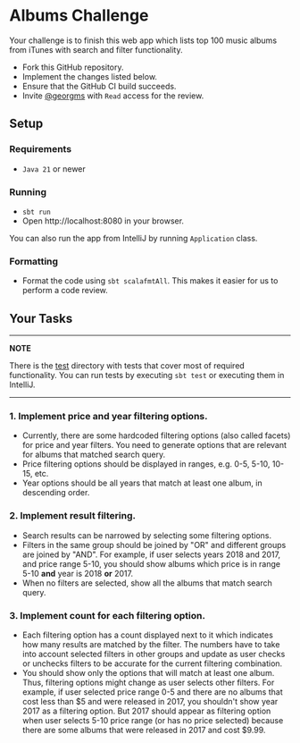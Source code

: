 # Albums Challenge

Your challenge is to finish this web app which lists top 100 music albums from iTunes with search and filter functionality.

* Fork this GitHub repository.
* Implement the changes listed below.
* Ensure that the GitHub CI build succeeds.
* Invite [@georgms](https://github.com/georgms) with `Read` access for the review.

## Setup

### Requirements

* `Java 21` or newer

### Running

* `sbt run`
* Open http://localhost:8080 in your browser.

You can also run the app from IntelliJ by running `Application` class.

### Formatting

* Format the code using `sbt scalafmtAll`. This makes it easier for us to perform a code review.

## Your Tasks

---

**NOTE**

There is the [test](src/test/scala) directory with tests that cover most of required functionality. You can run tests by
executing `sbt test` or executing them in IntelliJ.

---

### 1. Implement price and year filtering options.

- Currently, there are some hardcoded filtering options (also called facets) for price and year filters. You need to generate options that are relevant for albums that matched search query.
- Price filtering options should be displayed in ranges, e.g. 0-5, 5-10, 10-15, etc.
- Year options should be all years that match at least one album, in descending order.

### 2. Implement result filtering.

- Search results can be narrowed by selecting some filtering options.
- Filters in the same group should be joined by "OR" and different groups are joined by "AND". For example, if user selects years 2018 and 2017, and price range 5-10, you should show albums which price is in range 5-10 **and** year is 2018 **or** 2017.
- When no filters are selected, show all the albums that match search query.

### 3. Implement count for each filtering option.

- Each filtering option has a count displayed next to it which indicates how many results are matched by the filter. The numbers have to take into account selected filters in other groups and update as user checks or unchecks filters to be accurate for the current filtering combination.
- You should show only the options that will match at least one album. Thus, filtering options might change as user selects other filters. For example, if user selected price range 0-5 and there are no albums that cost less than $5 and were released in 2017, you shouldn't show year 2017 as a filtering option. But 2017 should appear as filtering option when user selects 5-10 price range (or has no price selected) because there are some albums that were released in 2017 and cost $9.99.
